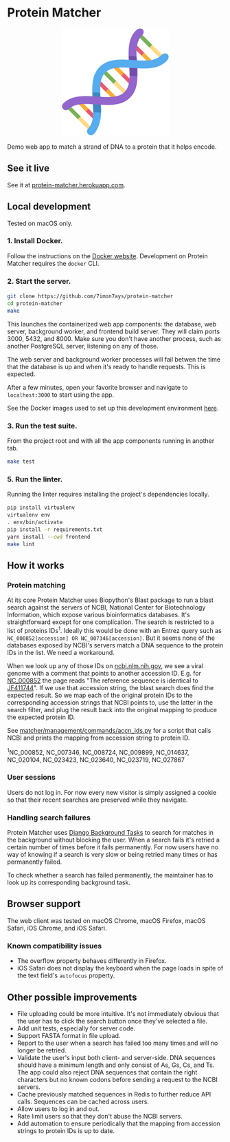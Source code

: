 # Protein Matcher

<p align="center">
  <img src="frontend/src/dna-logo-color.png" alt="Protein Matcher Logo" width="250"/>
</p>


Demo web app to match a strand of DNA to a protein that it helps encode.

## See it live

See it at [protein-matcher.herokuapp.com](https://protein-matcher.talktosimon.com).

## Local development

Tested on macOS only.

### 1. Install Docker.

Follow the instructions on the [Docker website](https://docs.docker.com/desktop/). Development on Protein Matcher requires the `docker` CLI.

### 2. Start the server.

```bash
git clone https://github.com/7imon7ays/protein-matcher
cd protein-matcher
make
```

This launches the containerized web app components: the database, web server, background worker, and frontend build server. They will claim ports 3000, 5432, and 8000. Make sure you don't have another process, such as another PostgreSQL server, listening on any of those.

The web server and background worker processes will fail betwen the time that the database is up and when it's ready to handle requests. This is expected.

After a few minutes, open your favorite browser and navigate to `localhost:3000` to start using the app.

See the Docker images used to set up this development environment [here](https://hub.docker.com/u/7imon7ays).

### 3. Run the test suite.

From the project root and with all the app components running in another tab.

```bash
make test
```

### 5. Run the linter.

Running the linter requires installing the project's dependencies locally.

```bash
pip install virtualenv
virtualenv env
. env/bin/activate
pip install -r requirements.txt
yarn install --cwd frontend
make lint
```


## How it works

### Protein matching

At its core Protein Matcher uses Biopython's Blast package to run a blast search against the servers of NCBI, National Center for Biotechnology Information, which expose various bioinformatics databases. It's straightforward except for one complication. The search is restricted to a list of proteins IDs<sup>1</sup>. Ideally this would be done with an Entrez query such as `NC_000852[accession] OR NC_007346[accession]`. But it seems none of the databases exposed by NCBI's servers match a DNA sequence to the protein IDs in the list. We need a workaround.

When we look up any of those IDs on [ncbi.nlm.nih.gov](https://www.ncbi.nlm.nih.gov/), we see a viral genome with a comment that points to another accession ID. E.g. for [NC_000852](https://www.ncbi.nlm.nih.gov/nuccore/NC_000852.5) the page reads "The reference sequence is identical to [JF411744](https://www.ncbi.nlm.nih.gov/nuccore/JF411744)". If we use that accession string, the blast search does find the expected result. So we map each of the original protein IDs to the corresponding accession strings that NCBI points to, use the latter in the search filter, and plug the result back into the original mapping to produce the expected protein ID.

See [matcher/management/commands/accn_ids.py](matcher/management/commands/map_accession_strings.py) for a script that calls NCBI and prints the mapping from accession string to protein ID.

<sup>1</sup>NC_000852, NC_007346, NC_008724, NC_009899, NC_014637, NC_020104, NC_023423, NC_023640, NC_023719, NC_027867

### User sessions

Users do not log in. For now every new visitor is simply assigned a cookie so that their recent searches are preserved while they navigate.

### Handling search failures

Protein Matcher uses [Django Background Tasks](https://django-background-tasks.readthedocs.io/) to search for matches in the background without blocking the user. When a search fails it's retried a certain number of times before it fails permanently. For now users have no way of knowing if a search is very slow or being retried many times or has permanently failed.

To check whether a search has failed permanently, the maintainer has to look up its corresponding background task.


## Browser support

The web client was tested on macOS Chrome, macOS Firefox, macOS Safari, iOS Chrome, and iOS Safari.

### Known compatibility issues

- The overflow property behaves differently in Firefox.
- iOS Safari does not display the keyboard when the page loads in spite of the text field's `autofocus` property.


## Other possible improvements

- File uploading could be more intuitive. It's not immediately obvious that the user has to click the search button once they've selected a file.
- Add unit tests, especially for server code.
- Support FASTA format in file upload.
- Report to the user when a search has failed too many times and will no longer be retried.
- Validate the user's input both client- and server-side. DNA sequences should have a minimum length and only consist of As, Gs, Cs, and Ts. The app could also reject DNA sequences that contain the right characters but no known codons before sending a request to the NCBI servers.
- Cache previously matched sequences in Redis to further reduce API calls. Sequences can be cached across users.
- Allow users to log in and out.
- Rate limit users so that they don't abuse the NCBI servers.
- Add automation to ensure periodically that the mapping from accession strings to protein IDs is up to date.
